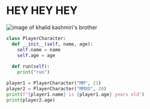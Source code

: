 # HEY HEY HEY
![image of khalid kashmiri's brother](https://png.pngtree.com/png-clipart/20230511/ourmid/pngtree-isolated-cat-on-white-background-png-image_7094927.png)
```py
class PlayerCharacter:
  def __init__(self, name, age):
    self.name = name
    self.age = age
  
  def run(self):
    print("run")

player1 = PlayerCharacter("MM", 21)
player2 = PlayerCharacter("MMXO", 20)
print(f"{player1.name} is {player1.age} years old")
print(player2.age)
```
